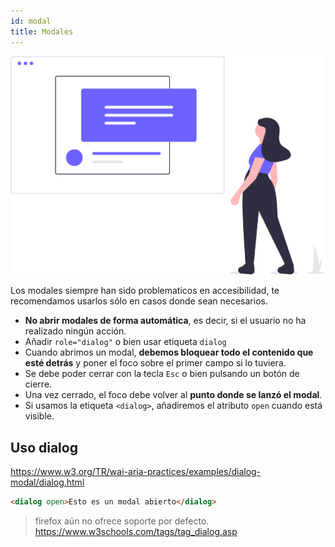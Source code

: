 ```yaml
---
id: modal
title: Modales
---
```


![img](../static/img/modal.svg)


Los modales siempre han sido problematicos en accesibilidad, te recomendamos usarlos sólo en casos donde sean necesarios.

- **No abrir modales de forma automática**, es decir, si el usuario no ha realizado ningún acción.
- Añadir `role="dialog"` o bien usar etiqueta `dialog`
- Cuando abrimos un modal, **debemos bloquear todo el contenido que esté detrás** y poner el foco sobre el primer campo si lo tuviera.
- Se debe poder cerrar con la tecla `Esc` o bien pulsando un botón de cierre.
- Una vez cerrado, el foco debe volver al **punto donde se lanzó el modal**.
- Si usamos la etiqueta `<dialog>`, añadiremos el atributo `open` cuando está visible.


## Uso dialog

https://www.w3.org/TR/wai-aria-practices/examples/dialog-modal/dialog.html


```html
<dialog open>Esto es un modal abierto</dialog>
```

> firefox aún no ofrece soporte por defecto. https://www.w3schools.com/tags/tag_dialog.asp

